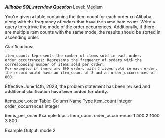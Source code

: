 ***Alibaba SQL Interview Question***
Level: Medium

You're given a table containing the item count for each order on Alibaba, along with the frequency of orders that have the same item count. Write a query to retrieve the 
mode of the order occurrences. Additionally, if there are multiple item counts with the same mode, the results should be sorted in ascending order.

Clarifications:

    item_count: Represents the number of items sold in each order.
    order_occurrences: Represents the frequency of orders with the corresponding number of items sold per order.
    For example, if there are 800 orders with 3 items sold in each order, the record would have an item_count of 3 and an order_occurrences of 800.

Effective June 14th, 2023, the problem statement has been revised and additional clarification have been added for clarity.

items_per_order Table:
Column Name    	     Type
 item_count	         integer
 order_occurrences	 integer
 
items_per_order Example Input:
  item_count	  order_occurrences
      1	             500
      2	             1000
      3	             800
      
Example Output:
     mode
      2
